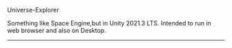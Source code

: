 Universe-Explorer


Something like Space Engine,but in Unity 2021.3 LTS.
Intended to run in web browser and also on Desktop.

-------------------
